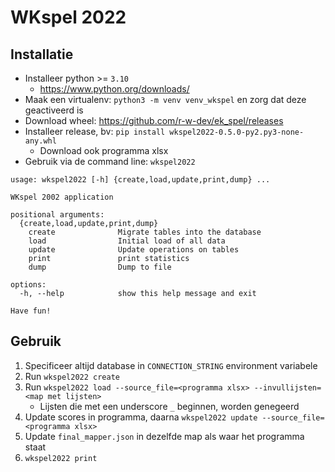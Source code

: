 # WKspel 2022


## Installatie
  - Installeer python >= `3.10`
     - https://www.python.org/downloads/
  - Maak een virtualenv: `python3 -m venv venv_wkspel` en zorg dat deze geactiveerd is
  - Download wheel: https://github.com/r-w-dev/ek_spel/releases
  - Installeer release, bv: `pip install wkspel2022-0.5.0-py2.py3-none-any.whl`
    - Download ook programma xlsx
  - Gebruik via de command line: `wkspel2022`


```
usage: wkspel2022 [-h] {create,load,update,print,dump} ...

WKspel 2002 application

positional arguments:
  {create,load,update,print,dump}
    create              Migrate tables into the database
    load                Initial load of all data
    update              Update operations on tables
    print               print statistics
    dump                Dump to file

options:
  -h, --help            show this help message and exit

Have fun!
```

## Gebruik
1. Specificeer altijd database in `CONNECTION_STRING` environment variabele
2. Run `wkspel2022 create`
3. Run `wkspel2022 load --source_file=<programma xlsx> --invullijsten=<map met lijsten>`
   - Lijsten die met een underscore `_` beginnen, worden genegeerd
4. Update scores in programma, daarna `wkspel2022 update --source_file=<programma xlsx>`
5. Update `final_mapper.json` in dezelfde map als waar het programma staat
6. `wkspel2022 print`
